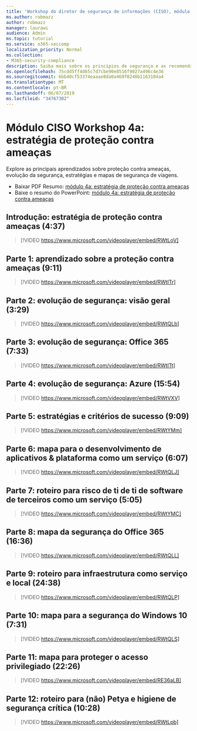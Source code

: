 ```yaml
---
title: 'Workshop do diretor de segurança de informações (CISO), módulo 4a: estratégia de proteção contra ameaças'
ms.author: robmazz
author: robmazz
manager: laurawi
audience: Admin
ms.topic: tutorial
ms.service: o365-seccomp
localization_priority: Normal
ms.collection:
- M365-security-compliance
description: Saiba mais sobre os princípios de segurança e as recomendações para modernização de segurança em sua organização.
ms.openlocfilehash: 75cdd5ff4d65c7d7cbe90e8516f9027a496c4e36
ms.sourcegitcommit: 6bb40cf53374eaaae8da0a469f0248b1163184a4
ms.translationtype: MT
ms.contentlocale: pt-BR
ms.lasthandoff: 06/07/2019
ms.locfileid: "34767302"
---
```

# <a name="ciso-workshop-module-4a-threat-protection-strategy"></a>Módulo CISO Workshop 4a: estratégia de proteção contra ameaças

Explore as principais aprendizados sobre proteção contra ameaças, evolução da segurança, estratégias e mapas de segurança de viagens.

- Baixar PDF Resumo: [módulo 4a: estratégia de proteção contra ameaças](media/ciso-workshop-4a-threat-protection.pdf)
- Baixe o resumo do PowerPoint: [módulo 4a: estratégia de proteção contra ameaças](https://docs.microsoft.com/office365/securitycompliance/media/ciso-workshop-4a-threat-protection.pptx)

## <a name="introduction-threat-protection-strategy-437"></a>Introdução: estratégia de proteção contra ameaças (4:37)

> [!VIDEO https://www.microsoft.com/videoplayer/embed/RWtLoV]

## <a name="part-1-learnings-about-threat-protection-911"></a>Parte 1: aprendizado sobre a proteção contra ameaças (9:11)

> [!VIDEO https://www.microsoft.com/videoplayer/embed/RWtITr]

## <a name="part-2-security-evolution-overview-329"></a>Parte 2: evolução de segurança: visão geral (3:29)

> [!VIDEO https://www.microsoft.com/videoplayer/embed/RWtQLb]

## <a name="part-3-security-evolution-office-365-733"></a>Parte 3: evolução de segurança: Office 365 (7:33)

> [!VIDEO https://www.microsoft.com/videoplayer/embed/RWtITt]

## <a name="part-4-security-evolution-azure-1554"></a>Parte 4: evolução de segurança: Azure (15:54)

> [!VIDEO https://www.microsoft.com/videoplayer/embed/RWtVXV]

## <a name="part-5-strategies-and-success-criteria-909"></a>Parte 5: estratégias e critérios de sucesso (9:09)

> [!VIDEO https://www.microsoft.com/videoplayer/embed/RWtYMm]

## <a name="part-6-roadmap-for-application-development--platform-as-a-service-607"></a>Parte 6: mapa para o desenvolvimento de aplicativos & plataforma como um serviço (6:07)

> [!VIDEO https://www.microsoft.com/videoplayer/embed/RWtQLJ]

## <a name="part-7-roadmap-for-shadow-it-risk-from-third-party-software-as-a-service-505"></a>Parte 7: roteiro para risco de ti de ti de software de terceiros como um serviço (5:05)

> [!VIDEO https://www.microsoft.com/videoplayer/embed/RWtYMC]

## <a name="part-8-roadmap-for-office-365-security-1636"></a>Parte 8: mapa da segurança do Office 365 (16:36)

> [!VIDEO https://www.microsoft.com/videoplayer/embed/RWtQLL]

## <a name="part-9-roadmap-for-infrastructure-as-a-service-and-on-premises-2438"></a>Parte 9: roteiro para infraestrutura como serviço e local (24:38)

> [!VIDEO https://www.microsoft.com/videoplayer/embed/RWtQLP]

## <a name="part-10-roadmap-for-windows-10-security-731"></a>Parte 10: mapa para a segurança do Windows 10 (7:31)

> [!VIDEO https://www.microsoft.com/videoplayer/embed/RWtQLS]

## <a name="part-11-roadmap-for-securing-privileged-access-2226"></a>Parte 11: mapa para proteger o acesso privilegiado (22:26)

> [!VIDEO https://www.microsoft.com/videoplayer/embed/RE36aLB]

## <a name="part-12-roadmap-for-not-petya-and-critical-security-hygiene-1028"></a>Parte 12: roteiro para (não) Petya e higiene de segurança crítica (10:28)

> [!VIDEO https://www.microsoft.com/videoplayer/embed/RWtLpb]